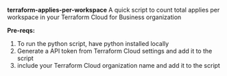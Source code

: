 **terraform-applies-per-workspace**
A quick script to count total applies per workspace in your Terraform Cloud for Business organization

**Pre-reqs:**
<ol>
<li>To run the python script, have python installed locally</li>
<li>Generate a API token from Terraform Cloud settings and add it to the script</li>
<li>include your Terraform Cloud organization name and add it to the script</li>
</ol> 